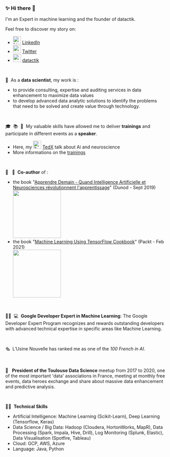 ### ✨ Hi there 👋

I'm an Expert in machine learning and the founder of datactik.

Feel free to discover my story on:
- <img src="https://growthzonesitesprod.azureedge.net/wp-content/uploads/sites/1805/2020/12/LinkedIn-Icon--300x300.png" alt="LinkedIn" width="25" height="25" /> [LinkedIn](https://www.linkedin.com/in/alexia-audevart-450b8a1/)
- <img src="https://www.flaticon.com/svg/vstatic/svg/145/145812.svg?token=exp=1612189061~hmac=606f4b9cdb2f090e0a0d7c36b7ae0577" width="25" height="25" /> [Twitter](https://twitter.com/aaudevart)
- <img src="https://www.datactik.com/favicon.ico" width="25" height="25" /> [datactik](https://www.datactik.com)

<br/>

🚀&nbsp;  As a **data scientist**, my work is :
- to provide consulting, expertise and auditing services in data enhancement to maximize data values 
- to develop advanced data analytic solutions to identify the problems that need to be solved and create value through technology.

<br/>

🎓&nbsp; 📚&nbsp;  🎤&nbsp;  My valuable skills have allowed me to deliver **trainings** and participate in different events as a **speaker**.
- Here, my <img src="https://www.tedxnarbonne.fr/wp-content/uploads/2019/10/LOGO-TED-CARRE.png" alt="TedX" width="25" height="25" /> [TedX](https://www.youtube.com/watch?v=TXt6cyogwEY&ab_channel=TEDxTalks) talk about Ai and neuroscience 
- More informations on the [trainings](https://www.datactik.com/?lang=en)

<br/>

🤖 &nbsp; 🧠&nbsp;  **Co-author** of :
- the book "[Apprendre Demain - Quand Intelligence Artificielle et Neurosciences révolutionnent l'apprentissage](www.apprendre-demain.fr)" (Dunod - Sept 2019)
<br> <img src="https://www.datactik.com/images/book-cover.png" width="150"/>
- the book "[Machine Learning Using TensorFlow Cookbook](https://www.packtpub.com/data/machine-learning-using-tensorflow-cookbook)" (Packt - Feb 2021)
<br> <img src="https://www.packtpub.com/media/catalog/product/cache/4cdce5a811acc0d2926d7f857dceb83b/9/7/9781800208865-original_98.jpeg" width="150"/>
<br/>

👩🏻‍&nbsp;&nbsp;💻&nbsp;  **Google Developer Expert in Machine Learning**: The Google Developer Expert Program recognizes and rewards outstanding developers with advanced technical expertise in specific areas like Machine Learning.

<br/>

🗞&nbsp; L’Usine Nouvelle has ranked me as one of the *100 French in AI*.

<br/>

🤝 &nbsp; **President of the Toulouse Data Science** meetup from 2017 to 2020, one of the most important 'data' associations in France, meeting at monthly free events, data heroes exchange and share about massive data enhancement and predictive analysis.

<br/>

👷‍♀&nbsp;  **Technical Skills**
- Artificial Intelligence: Machine Learning (Scikit-Learn), Deep Learning (Tensorflow, Keras)
- Data Science / Big Data: Hadoop (Cloudera, HortonWorks, MapR), Data Processing (Spark, Impala, Hive, Drill), Log Monitoring (Splunk, Elastic), Data Visualisation (Spotfire, Tableau)
- Cloud: GCP, AWS, Azure
- Language: Java, Python

<!--
**aaudevart/aaudevart** is a ✨ _special_ ✨ repository because its `README.md` (this file) appears on your GitHub profile.

Here are some ideas to get you started:

- 🔭 I’m currently working on ...
- 🌱 I’m currently learning ...
- 👯 I’m looking to collaborate on ...
- 🤔 I’m looking for help with ...
- 💬 Ask me about ...
- 📫 How to reach me: ...
- 😄 Pronouns: ...
- ⚡ Fun fact: ...
-->

